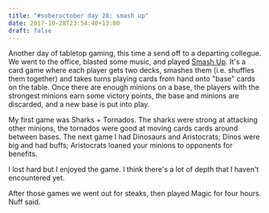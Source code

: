 ```yaml
---
title: "#soberoctober day 28: smash up"
date: 2017-10-28T23:54:40+13:00
draft: false
---
```


Another day of tabletop gaming, this time a send off to a departing collegue. We went to the office, blasted some music, and played [Smash Up](https://www.boardgamegeek.com/geeksearch.php?action=search&objecttype=boardgame&q=smash%20up).
It's a card game where each player gets two decks, smashes them (i.e. shuffles them together) and takes turns playing cards from hand onto "base"
cards on the table. Once there are enough minions on a base, the players with the strongest minions earn some victory points, the base and
minions are discarded, and a new base is put into play.

My first game was Sharks + Tornados. The sharks were strong at attacking other minions, the tornados were good at moving cards cards around
between bases. The next game I had Dinosaurs and Aristocrats; Dinos were big and had buffs; Aristocrats loaned your minions to opponents for
benefits.

I lost hard but I enjoyed the game. I think there's a lot of depth that I haven't encountered yet.

After those games we went out for steaks, then played Magic for four hours. Nuff said.
